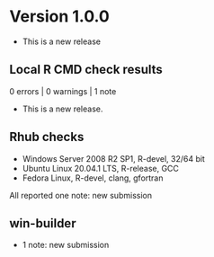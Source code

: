 # Version 1.0.0

* This is a new release

## Local R CMD check results

0 errors | 0 warnings | 1 note

* This is a new release.

## Rhub checks

* Windows Server 2008 R2 SP1, R-devel, 32/64 bit
* Ubuntu Linux 20.04.1 LTS, R-release, GCC
* Fedora Linux, R-devel, clang, gfortran

All reported one note: new submission

## win-builder

* 1 note: new submission
